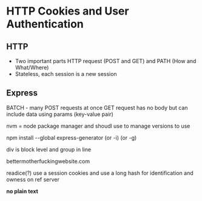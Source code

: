 # HTTP Cookies and User Authentication

## HTTP
- Two important parts HTTP request (POST and GET) and PATH (How and What/Where)
- Stateless, each session is a new session

## Express

BATCH - many POST requests at once
GET request has no body but can include data using params (key-value pair)

nvm = node package manager and shoudl use to manage versions to use

npm install --global express-generator
(or -i) (or -g)

div is block level and group in line

bettermotherfuckingwebsite.com

readice(?)
use a session cookies and use a long hash for identification and owness on ref server

**no plain text**

